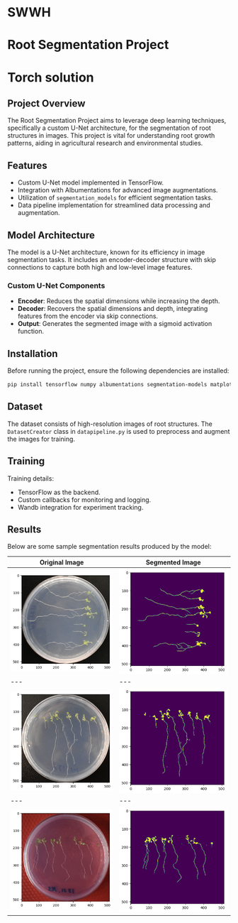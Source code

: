 # SWWH
# Root Segmentation Project
# Torch solution

## Project Overview
The Root Segmentation Project aims to leverage deep learning techniques, specifically a custom U-Net architecture, for the segmentation of root structures in images. This project is vital for understanding root growth patterns, aiding in agricultural research and environmental studies.

## Features
- Custom U-Net model implemented in TensorFlow.
- Integration with Albumentations for advanced image augmentations.
- Utilization of `segmentation_models` for efficient segmentation tasks.
- Data pipeline implementation for streamlined data processing and augmentation.

## Model Architecture
The model is a U-Net architecture, known for its efficiency in image segmentation tasks. It includes an encoder-decoder structure with skip connections to capture both high and low-level image features.

### Custom U-Net Components
- **Encoder**: Reduces the spatial dimensions while increasing the depth.
- **Decoder**: Recovers the spatial dimensions and depth, integrating features from the encoder via skip connections.
- **Output**: Generates the segmented image with a sigmoid activation function.

## Installation

Before running the project, ensure the following dependencies are installed:
```bash
pip install tensorflow numpy albumentations segmentation-models matplotlib opencv-python-headless wandb
```
## Dataset

The dataset consists of high-resolution images of root structures. The `DatasetCreator` class in `datapipeline.py` is used to preprocess and augment the images for training.

## Training

Training details:
- TensorFlow as the backend.
- Custom callbacks for monitoring and logging.
- Wandb integration for experiment tracking.

## Results

Below are some sample segmentation results produced by the model:

| Original Image | Segmented Image |
| --- | --- |
| ![Original Image 1](images/image1.png) | ![Segmented Image 1](images/segment1.png) |
 --- | --- |
| ![Original Image 2](images/image2.png) | ![Segmented Image 2](images/segment2.png) |
 --- | --- |
| ![Original Image 3](images/image3.png) | ![Segmented Image 3](images/segment3.png) |